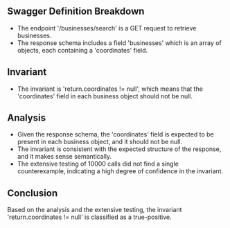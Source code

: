 ## Swagger Definition Breakdown
- The endpoint '/businesses/search' is a GET request to retrieve businesses.
- The response schema includes a field 'businesses' which is an array of objects, each containing a 'coordinates' field.

## Invariant
- The invariant is 'return.coordinates != null', which means that the 'coordinates' field in each business object should not be null.

## Analysis
- Given the response schema, the 'coordinates' field is expected to be present in each business object, and it should not be null.
- The invariant is consistent with the expected structure of the response, and it makes sense semantically.
- The extensive testing of 10000 calls did not find a single counterexample, indicating a high degree of confidence in the invariant.

## Conclusion
Based on the analysis and the extensive testing, the invariant 'return.coordinates != null' is classified as a true-positive.
